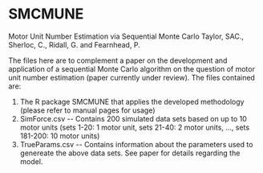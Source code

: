 # SMCMUNE
Motor Unit Number Estimation via Sequential Monte Carlo
Taylor, SAC., Sherloc, C., Ridall, G. and Fearnhead, P.


The files here are to complement a paper on the development and application of a sequential Monte Carlo algorithm on the question of motor unit number estimation (paper currently under review). The files contained are:
1) The R package SMCMUNE that applies the developed methodology (please refer to manual pages for usage)
2) SimForce.csv -- Contains 200 simulated data sets based on up to 10 motor units (sets 1-20: 1 motor unit, sets 21-40: 2 motor units, ..., sets 181-200: 10 motor units)
4) TrueParams.csv -- Contains information about the parameters used to genereate the above data sets. See paper for details regarding the model.
